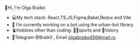  👋Hi, I'm Olga Braiko
 
- 💻My tech stack: React,TS,JS,Figma,Babel,Redux and Vite
- 🤖 I’m currently working on a bot using the urban-bot library.
- 🪴Hobbies other than coding: 🏋‍♂sports and 🐚history 
- 📩Telegram @Braik0 , Email  olgabraiko456@mail.ru



 

  

